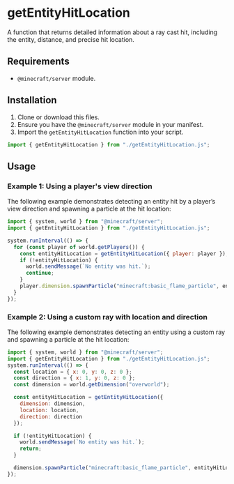 
# getEntityHitLocation

A function that returns detailed information about a ray cast hit, including the entity, distance, and precise hit location.

## Requirements
- `@minecraft/server` module.

## Installation
1. Clone or download this files.
2. Ensure you have the `@minecraft/server` module in your manifest.
3. Import the `getEntityHitLocation` function into your script.

```javascript
import { getEntityHitLocation } from "./getEntityHitLocation.js";
```

## Usage

### Example 1: Using a player's view direction

The following example demonstrates detecting an entity hit by a player’s view direction and spawning a particle at the hit location:

```javascript
import { system, world } from "@minecraft/server";
import { getEntityHitLocation } from "./getEntityHitLocation.js";

system.runInterval(() => {
  for (const player of world.getPlayers()) {
    const entityHitLocation = getEntityHitLocation({ player: player });
    if (!entityHitLocation) {
      world.sendMessage(`No entity was hit.`);
      continue;
    }
    player.dimension.spawnParticle("minecraft:basic_flame_particle", entityHitLocation.hitLocation);
  }
});
```

### Example 2: Using a custom ray with location and direction

The following example demonstrates detecting an entity using a custom ray and spawning a particle at the hit location:

```javascript
import { system, world } from "@minecraft/server";
import { getEntityHitLocation } from "./getEntityHitLocation.js";
system.runInterval(() => {
  const location = { x: 0, y: 0, z: 0 };
  const direction = { x: 1, y: 0, z: 0 };
  const dimension = world.getDimension("overworld");

  const entityHitLocation = getEntityHitLocation({
    dimension: dimension,
    location: location,
    direction: direction
  });

  if (!entityHitLocation) {
    world.sendMessage(`No entity was hit.`);
    return;
  }

  dimension.spawnParticle("minecraft:basic_flame_particle", entityHitLocation.hitLocation);
});
```